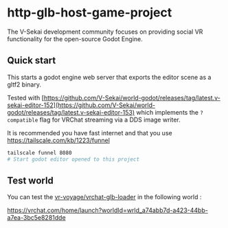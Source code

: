 # http-glb-host-game-project

The V-Sekai development community focuses on providing social VR functionality for the open-source Godot Engine.

## Quick start

This starts a godot engine web server that exports the editor scene as a gltf2 binary.

Tested with [https://github.com/V-Sekai/world-godot/releases/tag/latest.v-sekai-editor-152](https://github.com/V-Sekai/world-godot/releases/tag/latest.v-sekai-editor-153) which implements the `?compatible` flag for VRChat streaming via a DDS image writer.

It is recommended you have fast internet and that you use https://tailscale.com/kb/1223/funnel

```bash
tailscale funnel 8080
# Start godot editor opened to this project
```

## Test world

You can test the [vr-voyage/vrchat-glb-loader](https://github.com/vr-voyage/vrchat-glb-loader) in the following world :

https://vrchat.com/home/launch?worldId=wrld_a74abb7d-a423-44bb-a7ea-3bc5e8281dde
